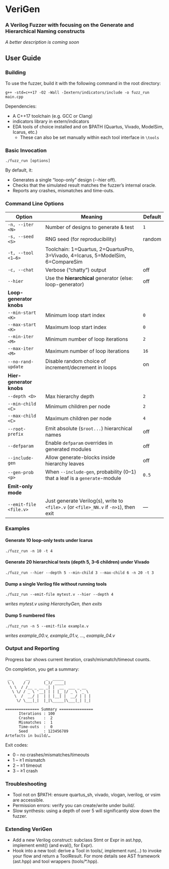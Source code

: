 # VeriGen 
### A Verilog Fuzzer with focusing on the Generate and Hierarchical Naming constructs
*A better description is coming soon*

## User Guide
### Building
To use the fuzzer, build it with the following command in the root directory:

`g++ -std=c++17 -O2 -Wall -Iextern/indicators/include -o fuzz_run main.cpp`

Dependencies:
- A C++17 toolchain (e.g. GCC or Clang)
- indicators library in extern/indicators
- EDA tools of choice installed and on $PATH (Quartus, Vivado, ModelSim, Icarus, etc.)
  - These can also be set manually within each tool interface in `\tools`
 
### Basic Invocation

`./fuzz_run [options]`

By default, it:
- Generates a single “loop-only” design (--hier off).
- Checks that the simulated result matches the fuzzer’s internal oracle.
- Reports any crashes, mismatches and time-outs.

### Command Line Options
| Option                   | Meaning                                                                               | Default      |
| ------------------------ | ------------------------------------------------------------------------------------- | ------------ |
| `-n, --iter <N>`         | Number of designs to generate & test                                                  | `1`          |
| `-s, --seed <S>`         | RNG seed (for reproducibility)                                                        | random       |
| `-t, --tool <1–6>`       | Toolchain: 1=Quartus, 2=QuartusPro, 3=Vivado, 4=Icarus, 5=ModelSim, 6=CompareSim      |              |
| `-c, --chat`             | Verbose (“chatty”) output                                                             | off          |
| `--hier`                 | Use the **hierarchical** generator (else: loop-generator)                             | off          |
| **Loop-generator knobs** |                                                                                       |              |
| `--min-start <K>`        | Minimum loop start index                                                              | `0`          |
| `--max-start <K>`        | Maximum loop start index                                                              | `0`          |
| `--min-iter <M>`         | Minimum number of loop iterations                                                     | `2`          |
| `--max-iter <M>`         | Maximum number of loop iterations                                                     | `16`         |
| `--no-rand-update`       | Disable random choice of increment/decrement in loops                                 | on           |
| **Hier-generator knobs** |                                                                                       |              |
| `--depth <D>`            | Max hierarchy depth                                                                   | `2`          |
| `--min-child <C>`        | Minimum children per node                                                             | `2`          |
| `--max-child <C>`        | Maximum children per node                                                             | `4`          |
| `--root-prefix`          | Emit absolute (`$root...`) hierarchical names                                         | off          |
| `--defparam`             | Enable `defparam` overrides in generated modules                                      | off          |
| `--include-gen`          | Allow generate-blocks inside hierarchy leaves                                         | off          |
| `--gen-prob <p>`         | When `--include-gen`, probability (0–1) that a leaf is a `generate`-module            | `0.5`        |
| **Emit-only mode**       |                                                                                       |              |
| `--emit-file <file.v>`   | Just generate Verilog(s), write to `<file>.v` (or `<file>_NN.v` if `-n>1`), then exit | —            |

### Examples
#### Generate 10 loop-only tests under Icarus

`./fuzz_run -n 10 -t 4`

#### Generate 20 hierarchical tests (depth 5, 3–6 children) under Vivado

`./fuzz_run --hier --depth 5 --min-child 3 --max-child 6 -n 20 -t 3`

#### Dump a single Verilog file without running tools

`./fuzz_run --emit-file mytest.v --hier --depth 4`

_writes mytest.v using HierarchyGen, then exits_

#### Dump 5 numbered files

`./fuzz_run -n 5 --emit-file example.v`

_writes example_00.v, example_01.v, …, example_04.v_

### Output and Reporting
Progress bar shows current iteration, crash/mismatch/timeout counts.

On completion, you get a summary:
```
 __      __       _  _____            
 \ \    / /      (_)/ ____|           
  \ \  / /__ _ __ _| |  __  ___ _ __  
   \ \/ / _ \ '__| | | |_ |/ _ \ '_ \ 
    \  /  __/ |  | | |__| |  __/ | | |
     \/ \___|_|  |_|\_____|\___|_| |_|

=============== Summary ===============
      Iterations : 100
      Crashes    :  2
      Mismatches :  1
      Time-outs  :  0
      Seed       : 123456789
Artefacts in build/…
```
Exit codes:
- 0 – no crashes/mismatches/timeouts
- 1 – ≥1 mismatch
- 2 – ≥1 timeout
- 3 – ≥1 crash

### Troubleshooting
- Tool not on $PATH: ensure quartus_sh, vivado, vlogan, iverilog, or vsim are accessible.
- Permission errors: verify you can create/write under build/.
- Slow synthesis: using a depth of over 5 will significantly slow down the fuzzer.

### Extending VeriGen
- Add a new Verilog construct: subclass Stmt or Expr in ast.hpp, implement emit() (and eval(), for Expr).
- Hook into a new tool: derive a Tool in tools/, implement run(…) to invoke your flow and return a ToolResult.
For more details see AST framework (ast.hpp) and tool wrappers (tools/*.hpp).
